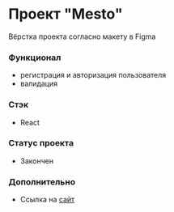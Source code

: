 # Проект "Мesto"
Вёрстка проекта согласно макету в Figma

### Функционал
- регистрация и авторизация пользователя
- валидация 

### Стэк
- React

### Статус проекта
- Закончен

### Дополнительно
- Ссылка на [сайт](https://vadimshift.github.io/react-mesto-auth/)
